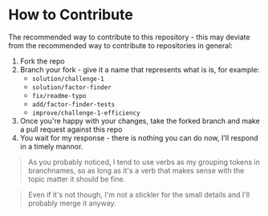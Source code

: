 # How to Contribute

The recommended way to contribute to this repository - this may deviate from the recommended way to contribute to repositories in general:

1. Fork the repo
2. Branch your fork - give it a name that represents what is is, for example:
    - `solution/challenge-1`
    - `solution/factor-finder`
    - `fix/readme-typo`
    - `add/factor-finder-tests`
    - `improve/challenge-1-efficiency`
3. Once you're happy with your changes, take the forked branch and make a pull request against this repo
4. You wait for my response - there is nothing you can do now, I'll respond in a timely mannor.

> As you probably noticed, I tend to use verbs as my grouping tokens in branchnames, so as long as it's a verb that makes sense with the topic matter it should be fine.

> Even if it's not though, I'm not a stickler for the small details and I'll probably merge it anyway.

